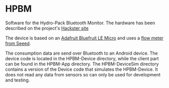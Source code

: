 # HPBM
Software for the Hydro-Pack Bluetooth Monitor. The hardware has been described on the project's [Hackster site]( https://www.hackster.io/gholdys/hydro-pack-bluetooth-monitor-3da195)

The device is based on an [Adafruit Bluefruit LE Micro](https://learn.adafruit.com/bluefruit-le-micro-atmega32u4-microcontroller-usb-bluetooth-le-in-one/overview) and uses a [flow meter from Seeed](http://www.seeedstudio.com/depot/G14-Water-Flow-Sensor-p-1345.html). 

The consumption data are send over Bluetooth to an Android device. The device code is located in the HPBM-Device directory, while the client part can be found in the HPBM-App directory. The HPBM-DeviceSim directory contains a version of the Device code that simulates the HPBM-Device. It does not read any data from sensors so can only be used for development and testing.
